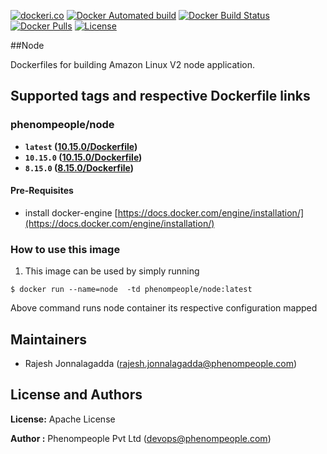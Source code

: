 [![dockeri.co](http://dockeri.co/image/phenompeople/node)](https://registry.hub.docker.com/phenompeople/node/)
[![Docker Automated build](https://img.shields.io/docker/automated/phenompeople/node.svg?style=plastic)](https://hub.docker.com/r/phenompeople/node/)
[![Docker Build Status](https://img.shields.io/docker/build/phenompeople/node.svg?style=plastic)](https://hub.docker.com/r/phenompeople/node/)
[![Docker Pulls](https://img.shields.io/docker/pulls/phenompeople/node.svg?style=plastic)](https://hub.docker.com/r/phenompeople/node/)
[![License](https://img.shields.io/badge/License-Apache%202.0-blue.svg)](https://opensource.org/licenses/Apache-2.0)

##Node

Dockerfiles for building Amazon Linux V2 node application.

## Supported tags and respective Dockerfile links

### phenompeople/node

* **`latest`	([10.15.0/Dockerfile](https://bitbucket.org/phenompeople/node/src/master/10.15.0/Dockerfile))**
* **`10.15.0`	([10.15.0/Dockerfile](https://bitbucket.org/phenompeople/node/src/master/10.15.0/Dockerfile))**
* **`8.15.0`	([8.15.0/Dockerfile](https://bitbucket.org/phenompeople/node/src/master/8.15.0/Dockerfile))**

#### Pre-Requisites

- install docker-engine [https://docs.docker.com/engine/installation/](https://docs.docker.com/engine/installation/)

### How to use this image 

1.  This image can be used by simply running 

```$ docker run --name=node  -td phenompeople/node:latest```

Above command runs node container its respective configuration mapped 

## Maintainers

* Rajesh Jonnalagadda (<rajesh.jonnalagadda@phenompeople.com>)

## License and Authors

**License:**	Apache License

**Author :** Phenompeople Pvt Ltd (<devops@phenompeople.com>)